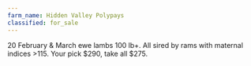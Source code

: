 ```yaml
---
farm_name: Hidden Valley Polypays
classified: for_sale
---
```


20 February & March ewe lambs 100 lb+.  All sired by rams with maternal indices >115.  Your pick $290, take all $275.

